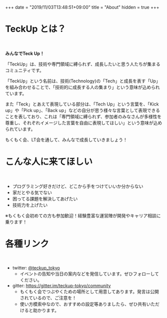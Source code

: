 +++
date = "2019/11/03T13:48:51+09:00"
title = "About"
hidden = true
+++

# TeckUp とは？
<br />

**みんなでTeck Up！**

「TeckUp」は、技術や専門領域に縛られず、成長したいと思う人たちが集まるコミュニティです。

「TeckUp」という名前は、技術(Technology)の「Tech」と成長を表す「Up」を組み合わせることで、「技術的に成長する人の集まり」という意味が込められています。

また「Teck」とあえて表現している部分は、「Tech Up」という言葉を、「Kick up」や「Pick up」、「Back up」などの自分が思う様々な言葉として表現できることを表しており、これは「専門領域に縛られず、参加者のみなさんが多様性を尊重し、それぞれイメージした言葉を自由に表現してほしい」という意味が込められています。

もくもく会、LT会を通して、みんなで成長していきましょう！

# こんな人に来てほしい
<br />

* プログラミング好きだけど、どこから手をつけていいか分からない
* 家だとやる気でない
* 困ってる課題を解決してあげたい
* 技術力を上げたい

※もくもく会初めての方も参加歓迎！経験豊富な運営陣が開発やキャリア相談に乗ります！

# 各種リンク
<br />

* twitter: [@teckup_tokyo](https://twitter.com/teckup_tokyo)
    * イベントの告知や当日の案内などを発信しています。ぜひフォローしてください。
* gitter: https://gitter.im/teckup-tokyo/community
    * もくもく会でつぶやくための場所として用意してあります。発言は公開されているので、ご注意を！
    * 使い方模索中なので、おすすめの設定等ありましたら、ぜひ共有いただけると助かります。

